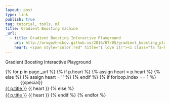 ```yaml
---
layout: post
type: link
publish: true
tag: tutorial, tools, ml
title: Gradient Boosting machine
_url:
  - title: Gradient Boosting Interactive Playground
    uri: http://arogozhnikov.github.io/2016/07/05/gradient_boosting_playground.html
    heart: <span style="color:red" title="I love it!"><i class="fa fa-heart" aria-hidden="true"></i></span>
---
```

Gradient Boosting Interactive Playground

{% for p in page._url %}
{% if p.heart %}
{% assign heart = p.heart %}
{% else %}
{% assign heart = '' %}
{% endif %}
{% if forloop.index == 1 %}
<span class="date" title="{{specialtitle}}" style="color:#{{specialcolor}}">&nbsp;&nbsp;&nbsp;&nbsp;&nbsp;&nbsp;&nbsp;&nbsp;&nbsp;&nbsp;&nbsp;</span> {{special}}<br/> <a href="{{ p.uri }}" target="_blank" style="line-height:1.5">{{ p.title }}</a> <i class="fa {{ p.type }}" aria-hidden="true"></i> {{ heart }}
{% else %}
<span class="date">&nbsp;&nbsp;&nbsp;&nbsp;&nbsp;&nbsp;&nbsp;&nbsp;&nbsp;&nbsp;&nbsp;</span> <br/> <a href="{{ p.uri }}" target="_blank" style="line-height:1.5">{{ p.title }}</a> <i class="fa {{ p.type }}" aria-hidden="true"></i> {{ heart }}
{% endif %}
{% endfor %}
